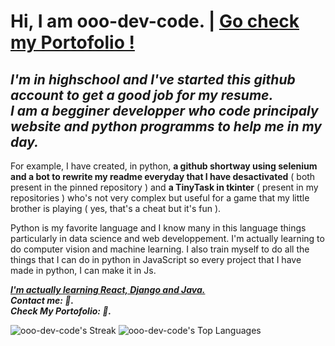  # <b>Hi, I am ooo-dev-code. </b>  |  <u> Go check my Portofolio !</u>

<i><h2>I'm in highschool and I've started this github account to get a good job for my resume.</br>
I am a begginer developper who code principaly website and python programms to help me in my day.</h2></i>

For example, I have created, in python, <b>a github shortway using selenium and a bot to rewrite my readme everyday that I have desactivated</b> ( both present in the pinned repository ) and <b>a TinyTask in tkinter</b> ( present in my repositories ) who's not very complex but useful for a game that my little brother is playing ( yes, that's a cheat but it's fun ).

Python is my favorite language and I know many in this language things particularly in data science and web developpement. I'm actually learning to do computer vision and machine learning.
I also train myself to do all the things that I can do in python in JavaScript so every project that I have made in python, I can make it in Js.

<i><strong><u>I'm actually learning React, Django and Java.</u></strong></i></br>
<i><strong>Contact me: <span></span> 👋.</strong></i></br>
<i><strong>Check My Portofolio: <span></span> 🌟.</strong></i>

![ooo-dev-code's Streak](https://github-readme-streak-stats.herokuapp.com/?user=ooo-dev-code&theme=vue-dark&hide_border=false)
![ooo-dev-code's Top Languages](https://github-readme-stats.vercel.app/api/top-langs/?username=ooo-dev-code&theme=vue-dark&show_icons=true&hide_border=false&layout=compact)

<svg width="100" height="100" url="hello.svg">
